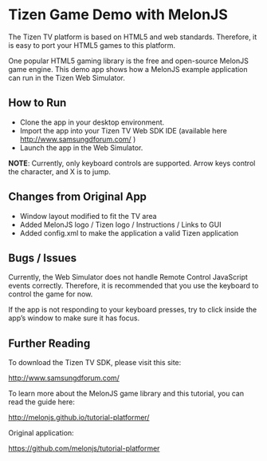 Tizen Game Demo with MelonJS
============================
The Tizen TV platform is based on HTML5 and web standards.  Therefore, it is easy to port your HTML5 games to this platform.  

One popular HTML5 gaming library is the free and open-source MelonJS game engine.  This demo app shows how a MelonJS example application can run in the Tizen Web Simulator.

How to Run
----------
* Clone the app in your desktop environment.
* Import the app into your Tizen TV Web SDK IDE (available here http://www.samsungdforum.com/ )  
* Launch the app in the Web Simulator.

**NOTE**: Currently, only keyboard controls are supported.  Arrow keys control the character, and X is to jump.

Changes from Original App
-------------------------
* Window layout modified to fit the TV area
* Added MelonJS logo / Tizen logo / Instructions / Links to GUI
*	Added config.xml to make the application a valid Tizen application

Bugs / Issues
-------------

Currently, the Web Simulator does not handle Remote Control JavaScript events correctly.  Therefore, it is recommended that you use the keyboard to control the game for now.

If the app is not responding to your keyboard presses, try to click inside the app’s window to make sure it has focus.

Further Reading
---------------

To download the Tizen TV SDK, please visit this site:

http://www.samsungdforum.com/ 

To learn more about the MelonJS game library and this tutorial, you can read the guide here:

http://melonjs.github.io/tutorial-platformer/

Original application:

https://github.com/melonjs/tutorial-platformer 
